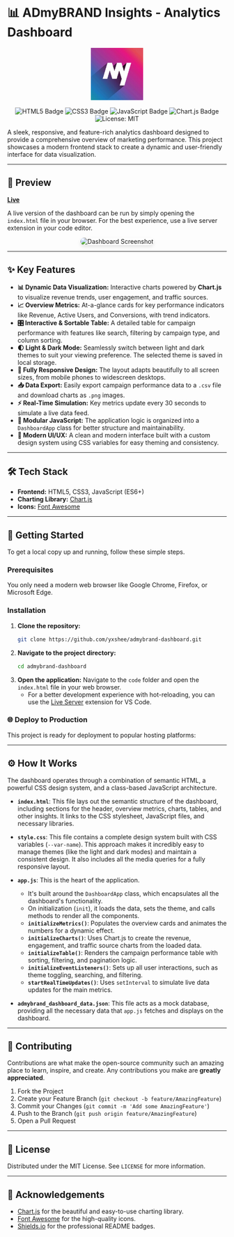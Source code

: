 # 📊 ADmyBRAND Insights - Analytics Dashboard
<p align="center">
  <img src="assets/logo.png" alt="ADmyBRAND Logo" width="120" />
</p>

<p align="center">
  <img src="https://img.shields.io/badge/HTML5-E34F26?style=for-the-badge&logo=html5&logoColor=white" alt="HTML5 Badge" />
  <img src="https://img.shields.io/badge/CSS3-1572B6?style=for-the-badge&logo=css3&logoColor=white" alt="CSS3 Badge" />
  <img src="https://img.shields.io/badge/JavaScript-F7DF1E?style=for-the-badge&logo=javascript&logoColor=black" alt="JavaScript Badge" />
  <img src="https://img.shields.io/badge/Chart.js-FF6384?style=for-the-badge&logo=chartdotjs&logoColor=white" alt="Chart.js Badge" />
  <img src="https://img.shields.io/badge/License-MIT-yellow.svg?style=for-the-badge" alt="License: MIT" />
</p>



A sleek, responsive, and feature-rich analytics dashboard designed to provide a comprehensive overview of marketing performance. This project showcases a modern frontend stack to create a dynamic and user-friendly interface for data visualization.

---

## 🚀 Preview


  <a href="https://yxshdogra-analyticsdashboard.vercel.app/"><strong>Live</strong></a>


  </a>

A live version of the dashboard can be run by simply opening the `index.html` file in your browser. For the best experience, use a live server extension in your code editor.

<p align="center">
  <img src="https://github.com/user-attachments/assets/299d8baa-a07f-4e53-ac8f-2723e99127ec" alt="Dashboard Screenshot" style="border-radius: 10px; box-shadow: 0 4px 8px rgba(0,0,0,0.1);">
</p>




---

## ✨ Key Features

* **📊 Dynamic Data Visualization:** Interactive charts powered by **Chart.js** to visualize revenue trends, user engagement, and traffic sources.
* **📈 Overview Metrics:** At-a-glance cards for key performance indicators like Revenue, Active Users, and Conversions, with trend indicators.
* **🎛️ Interactive & Sortable Table:** A detailed table for campaign performance with features like search, filtering by campaign type, and column sorting.
* **🌓 Light & Dark Mode:** Seamlessly switch between light and dark themes to suit your viewing preference. The selected theme is saved in local storage.
* **📱 Fully Responsive Design:** The layout adapts beautifully to all screen sizes, from mobile phones to widescreen desktops.
* **📥 Data Export:** Easily export campaign performance data to a `.csv` file and download charts as `.png` images.
* **⚡ Real-Time Simulation:** Key metrics update every 30 seconds to simulate a live data feed.
* **🧩 Modular JavaScript:** The application logic is organized into a `DashboardApp` class for better structure and maintainability.
* **🎨 Modern UI/UX:** A clean and modern interface built with a custom design system using CSS variables for easy theming and consistency.

---

## 🛠️ Tech Stack

* **Frontend:** HTML5, CSS3, JavaScript (ES6+)
* **Charting Library:** [Chart.js](https://www.chartjs.org/)
* **Icons:** [Font Awesome](https://fontawesome.com/)

---


## 🚀 Getting Started

To get a local copy up and running, follow these simple steps.

### Prerequisites

You only need a modern web browser like Google Chrome, Firefox, or Microsoft Edge.

### Installation

1.  **Clone the repository:**
    ```sh
    git clone https://github.com/yxshee/admybrand-dashboard.git
    ```
2.  **Navigate to the project directory:**
    ```sh
    cd admybrand-dashboard
    ```
3.  **Open the application:**
    Navigate to the `code` folder and open the `index.html` file in your web browser.
    * For a better development experience with hot-reloading, you can use the [Live Server](https://marketplace.visualstudio.com/items?itemName=ritwickdey.LiveServer) extension for VS Code.

### 🌐 Deploy to Production

This project is ready for deployment to popular hosting platforms:


---

## ⚙️ How It Works

The dashboard operates through a combination of semantic HTML, a powerful CSS design system, and a class-based JavaScript architecture.

* **`index.html`**: This file lays out the semantic structure of the dashboard, including sections for the header, overview metrics, charts, tables, and other insights. It links to the CSS stylesheet, JavaScript files, and necessary libraries.

* **`style.css`**: This file contains a complete design system built with CSS variables (`--var-name`). This approach makes it incredibly easy to manage themes (like the light and dark modes) and maintain a consistent design. It also includes all the media queries for a fully responsive layout.

* **`app.js`**: This is the heart of the application.
    * It's built around the `DashboardApp` class, which encapsulates all the dashboard's functionality.
    * On initialization (`init`), it loads the data, sets the theme, and calls methods to render all the components.
    * **`initializeMetrics()`**: Populates the overview cards and animates the numbers for a dynamic effect.
    * **`initializeCharts()`**: Uses Chart.js to create the revenue, engagement, and traffic source charts from the loaded data.
    * **`initializeTable()`**: Renders the campaign performance table with sorting, filtering, and pagination logic.
    * **`initializeEventListeners()`**: Sets up all user interactions, such as theme toggling, searching, and filtering.
    * **`startRealTimeUpdates()`**: Uses `setInterval` to simulate live data updates for the main metrics.

* **`admybrand_dashboard_data.json`**: This file acts as a mock database, providing all the necessary data that `app.js` fetches and displays on the dashboard.

---

## 🤝 Contributing

Contributions are what make the open-source community such an amazing place to learn, inspire, and create. Any contributions you make are **greatly appreciated**.

1.  Fork the Project
2.  Create your Feature Branch (`git checkout -b feature/AmazingFeature`)
3.  Commit your Changes (`git commit -m 'Add some AmazingFeature'`)
4.  Push to the Branch (`git push origin feature/AmazingFeature`)
5.  Open a Pull Request

---

## 📜 License

Distributed under the MIT License. See `LICENSE` for more information.

---

## 🙏 Acknowledgements

* [Chart.js](https://www.chartjs.org/) for the beautiful and easy-to-use charting library.
* [Font Awesome](https://fontawesome.com/) for the high-quality icons.
* [Shields.io](https://shields.io/) for the professional README badges.
